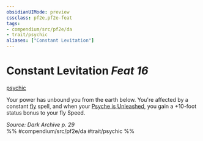 ```yaml
---
obsidianUIMode: preview
cssclass: pf2e,pf2e-feat
tags:
- compendium/src/pf2e/da
- trait/psychic
aliases: ["Constant Levitation"]
---
```

# Constant Levitation  *Feat 16*  
[psychic](../../Rules/traits/psychic-da.md)  


Your power has unbound you from the earth below. You're affected by a constant [fly](../spells/fly.md) spell, and when your [Psyche is Unleashed](../../Rules/actions/unleash-psyche-da.md), you gain a +10-foot status bonus to your fly Speed.

*Source: Dark Archive p. 29*  
%% #compendium/src/pf2e/da #trait/psychic %%
